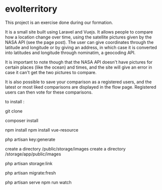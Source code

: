 # evolterritory

This project is an exercise done during our formation.

It is a small site built using Laravel and Vuejs. It allows people to compare how a location change over time,
using the satellite pictures given by the NASA API (see the page post). The user can give coordinates through the 
latitude and longitude or by giving an address, in which case it is converted into latitudes and longitude
through nominatim, a geocoding API.

It is important to note though that the NASA API doesn't have pictures for certain places (like the ocean) and times,
and the site will give an error in case it can't get the two pictures to compare.

It is also possible to save your comparison as a registered users, and the latest or most liked comparisons are displayed
in the flow page. Registered users can then vote for these comparisons.



to install :

git clone

composer install

npm install
npm install vue-resource

php artisan key:generate

create a directory /public/storage/images
create a directory /storage/app/public/images

php artisan storage:link

php artisan migrate:fresh

php artisan serve
npm run watch

